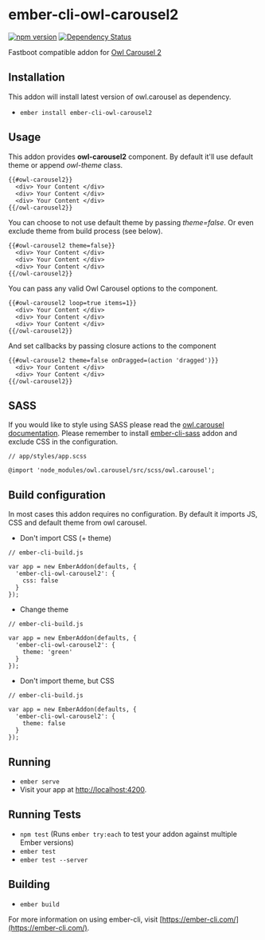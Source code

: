 # ember-cli-owl-carousel2

[![npm version](https://badge.fury.io/js/ember-cli-owl-carousel2.svg)](https://badge.fury.io/js/ember-cli-owl-carousel2)
[![Dependency Status](https://david-dm.org/dulmandakh/ember-cli-owl-carousel.svg)](https://david-dm.org/dulmandakh/ember-cli-owl-carousel)

Fastboot compatible addon for [Owl Carousel 2](https://owlcarousel2.github.io/OwlCarousel2/)

## Installation

This addon will install latest version of owl.carousel as dependency.

* `ember install ember-cli-owl-carousel2`

## Usage

This addon provides **owl-carousel2** component. By default it'll use default theme or append *owl-theme* class.

```
{{#owl-carousel2}}
  <div> Your Content </div>
  <div> Your Content </div>
  <div> Your Content </div>
{{/owl-carousel2}}
```

You can choose to not use default theme by passing *theme=false*. Or even exclude theme from build process (see below).

```
{{#owl-carousel2 theme=false}}
  <div> Your Content </div>
  <div> Your Content </div>
  <div> Your Content </div>
{{/owl-carousel2}}
```

You can pass any valid Owl Carousel options to the component.

```
{{#owl-carousel2 loop=true items=1}}
  <div> Your Content </div>
  <div> Your Content </div>
  <div> Your Content </div>
{{/owl-carousel2}}
```

And set callbacks by passing closure actions to the component

```
{{#owl-carousel2 theme=false onDragged=(action 'dragged')}}
  <div> Your Content </div>
  <div> Your Content </div>
{{/owl-carousel2}}
```

## SASS

If you would like to style using SASS please read the [owl.carousel documentation](https://owlcarousel2.github.io/OwlCarousel2/docs/dev-styles.html). Please remember to install [ember-cli-sass](https://github.com/aexmachina/ember-cli-sass) addon and exclude CSS in the configuration.

```
// app/styles/app.scss

@import 'node_modules/owl.carousel/src/scss/owl.carousel';
```

## Build configuration

In most cases this addon requires no configuration. By default it imports JS, CSS and default theme from owl carousel.

* Don't import CSS (+ theme)

```
// ember-cli-build.js

var app = new EmberAddon(defaults, {
  'ember-cli-owl-carousel2': {
    css: false
  }
});
```

* Change theme

```
// ember-cli-build.js

var app = new EmberAddon(defaults, {
  'ember-cli-owl-carousel2': {
    theme: 'green'
  }
});
```

* Don't import theme, but CSS

```
// ember-cli-build.js

var app = new EmberAddon(defaults, {
  'ember-cli-owl-carousel2': {
    theme: false
  }
});
```

## Running

* `ember serve`
* Visit your app at [http://localhost:4200](http://localhost:4200).

## Running Tests

* `npm test` (Runs `ember try:each` to test your addon against multiple Ember versions)
* `ember test`
* `ember test --server`

## Building

* `ember build`

For more information on using ember-cli, visit [https://ember-cli.com/](https://ember-cli.com/).
